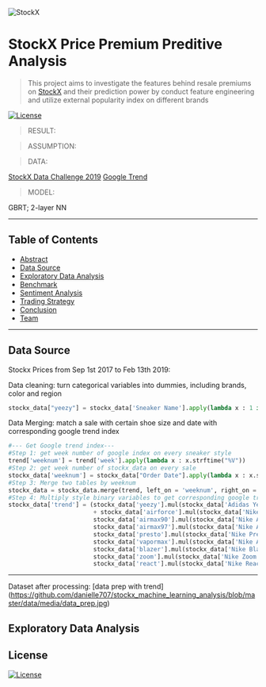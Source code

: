 ![StockX](https://www.bleepstatic.com/content/hl-images/2019/08/01/stockx-header-2.jpg)

# StockX Price Premium Preditive Analysis

> This project aims to investigate the features behind resale premiums on [StockX](https://stockx.com/sneakers) and their prediction power by conduct feature engineering and utilize external popularity index on different brands



[![License](http://img.shields.io/:license-mit-blue.svg?style=flat-square)](http://badges.mit-license.org)

> RESULT:

> ASSUMPTION:

> DATA:

[StockX Data Challenge 2019](https://s3.amazonaws.com/stockx-sneaker-analysis/wp-content/uploads/2019/02/StockX-Data-Contest-2019-3.xlsx)
[Google Trend]()


> MODEL:

GBRT;
2-layer NN

---
## Table of Contents

- [Abstract](#abstract)
- [Data Source](#dataSource)
- [Exploratory Data Analysis](#exploratoryDataAnalysis)
- [Benchmark](#benchmark)
- [Sentiment Analysis](#sentimentanalysis)
- [Trading Strategy](#tradingstrategy)
- [Conclusion](#conclusion)
- [Team](#team)

---

## Data Source

Stockx Prices from Sep 1st 2017 to Feb 13th 2019:

Data cleaning: turn categorical variables into dummies, including brands, color and region
```python
stockx_data["yeezy"] = stockx_data['Sneaker Name'].apply(lambda x : 1 if 'Yeezy' in x.split("-") else 0) ## etc
```


Data Merging: match a sale with certain shoe size and date with corresponding google trend index

```python
#--- Get Google trend index---
#Step 1: get week number of google index on every sneaker style 
trend['weeknum'] = trend['week'].apply(lambda x : x.strftime("%V"))
#Step 2: get week number of stockx_data on every sale
stockx_data['weeknum'] = stockx_data["Order Date"].apply(lambda x : x.strftime("%V"))
#Step 3: Merge two tables by weeknum
stockx_data = stockx_data.merge(trend, left_on = 'weeknum', right_on = 'weeknum', how = 'left')
#Step 4: Multiply style binary variables to get corresponding google trend index
stockx_data['trend'] = (stockx_data['yeezy'].mul(stockx_data['Adidas Yeezy']) + stockx_data['airjordan'].mul(stockx_data['Air Jordan'])
                        + stockx_data['airforce'].mul(stockx_data['Nike Air Force'])+
                        stockx_data['airmax90'].mul(stockx_data['Nike Air Max']) +
                        stockx_data['airmax97'].mul(stockx_data['Nike Air Max']) +
                        stockx_data['presto'].mul(stockx_data['Nike Presto']) +
                        stockx_data['vapormax'].mul(stockx_data['Nike Air VaporMax']) +
                        stockx_data['blazer'].mul(stockx_data['Nike Blazers']) + 
                        stockx_data['zoom'].mul(stockx_data['Nike Zoom']) + 
                        stockx_data['react'].mul(stockx_data['Nike React']))
```
---
Dataset after processing:
[data prep with trend]
(https://github.com/danielle707/stockx_machine_learning_analysis/blob/master/data/media/data_prep.jpg)




## Exploratory Data Analysis



## License

[![License](http://img.shields.io/:license-mit-blue.svg?style=flat-square)](http://badges.mit-license.org)
